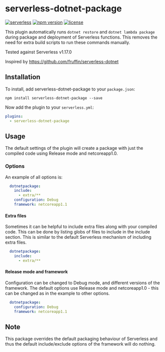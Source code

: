 # serverless-dotnet-package

[![serverless](http://public.serverless.com/badges/v3.svg)](http://www.serverless.com)
[![npm version](https://badge.fury.io/js/serverless-dotnet-package.svg)](https://badge.fury.io/js/serverless-dotnet-package)
[![license](https://img.shields.io/npm/l/serverless-dotnet-package.svg)](https://www.npmjs.com/package/serverless-dotnet-package)

This plugin automatically runs `dotnet restore` and `dotnet lambda package` during package and deployment of Serverless functions. This removes the need for extra build scripts to run these commands manually.

Tested against Serverless v1.17.0

Inspired by https://github.com/fruffin/serverless-dotnet

## Installation

To install, add serverless-dotnet-package to your `package.json`:

```
npm install serverless-dotnet-package --save
```

Now add the plugin to your `serverless.yml`:

```yaml
plugins:
  - serverless-dotnet-package
```

## Usage

The default settings of the plugin will create a package with just the compiled code using Release mode and netcoreapp1.0.

### Options

An example of all options is:

```yaml
  dotnetpackage:
    include:
      - extra/**
    configuration: Debug
    framework: netcoreapp1.1
```

#### Extra files
Sometimes it can be helpful to include extra files along with your compiled code. This can be done by listing globs of files to include in the include section. This is similar to the default Serverless mechanism of including extra files.

```yaml
  dotnetpackage:
    include:
      - extra/**
```

#### Release mode and framework
Configuration can be changed to Debug mode, and different versions of the framework. The default options use Release mode and netcoreapp1.0 - this can be changed as in the example to other options.

```yaml
  dotnetpackage:
    configuration: Debug
    framework: netcoreapp1.1
```

## Note

This package overrides the default packaging behaviour of Serverless and thus the default include/exclude options of the framework will do nothing.
